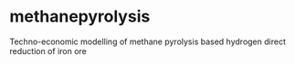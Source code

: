 # methanepyrolysis
Techno-economic modelling of methane pyrolysis based hydrogen direct reduction of iron ore
